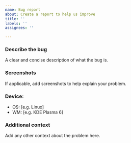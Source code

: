 ```yaml
---
name: Bug report
about: Create a report to help us improve
title: ''
labels: ''
assignees: ''

---
```


### Describe the bug
A clear and concise description of what the bug is.

### Screenshots
If applicable, add screenshots to help explain your problem.

### Device:
 - OS: [e.g. Linux]
 - WM: [e.g. KDE Plasma 6]

### Additional context
Add any other context about the problem here.
